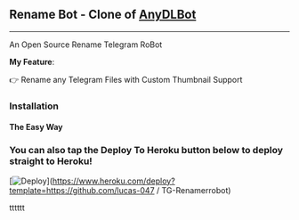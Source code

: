 ## Rename Bot - Clone of  [AnyDLBot](https://telegram.dog/AnyDLBot)
---

An Open Source Rename Telegram RoBot

**My Feature**:

👉 Rename any Telegram Files with Custom Thumbnail Support

### Installation

#### The Easy Way



### You can also tap the Deploy To Heroku button below to deploy straight to Heroku!

[![Deploy](https://www.herokucdn.com/deploy/button.svg)](https://www.heroku.com/deploy?template=https://github.com/lucas-047
/
TG-Renamerrobot)


tttttt
